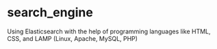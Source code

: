 # search_engine
Using Elasticsearch with the help of programming languages like HTML, CSS, and LAMP (Linux, Apache, MySQL, PHP)

